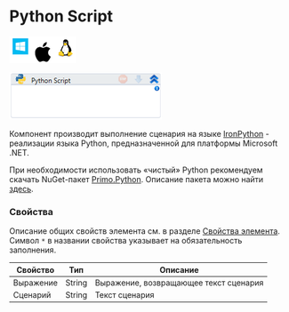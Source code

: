 # Python Script

![](../../../resources/activities/basic/prog/image-100-1-1-1-1-1-1-10-160.png)

![](../../../resources/activities/basic/prog/image-113.png)

Компонент производит выполнение сценария на языке [IronPython](https://ironpython.net/) - реализации языка Python, предназначенной для платформы Microsoft .NET.

При необходимости использовать «чистый» Python рекомендуем скачать NuGet-пакет [Primo.Python](https://www.nuget.org/packages/Primo.Python). Описание пакета можно найти [здесь](https://docs.primo-rpa.ru/primo-rpa/g_elements/el_extra/els_python).

### Свойства
Описание общих свойств элемента см. в разделе [Свойства элемента](https://docs.primo-rpa.ru/primo-rpa/primo-studio/process/elements#svoistva-elementa).\
Символ `*` в названии свойства указывает на обязательность заполнения.

| Свойство  | Тип    | Описание                               |
| --------- | ------ | -------------------------------------- |
| Выражение | String | Выражение, возвращающее текст сценария |
| Сценарий  | String | Текст сценария                         |
